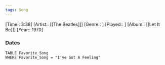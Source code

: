 ```yaml
---
tags: Song  
---
```

[Time:: 3:38]
[Artist:: [[The Beatles]]]
[Genre:: ]
[Played:: ]
[Album:: [[Let It Be]]]
[Year:: 1970]
### Dates
````dataview
TABLE Favorite_Song
WHERE Favorite_Song = "I've Got A Feeling"
````